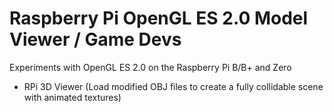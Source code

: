 # Raspberry Pi OpenGL ES 2.0 Model Viewer / Game Devs

Experiments with OpenGL ES 2.0 on the Raspberry Pi B/B+ and Zero

 - RPi 3D Viewer (Load modified OBJ files to create a fully collidable scene with animated textures)
 

 
